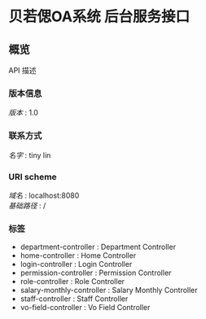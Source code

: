 # 贝若偲OA系统 后台服务接口


<a name="overview"></a>
## 概览
API 描述


### 版本信息
*版本* : 1.0


### 联系方式
*名字* : tiny lin


### URI scheme
*域名* : localhost:8080  
*基础路径* : /


### 标签

* department-controller : Department Controller
* home-controller : Home Controller
* login-controller : Login Controller
* permission-controller : Permission Controller
* role-controller : Role Controller
* salary-monthly-controller : Salary Monthly Controller
* staff-controller : Staff Controller
* vo-field-controller : Vo Field Controller



